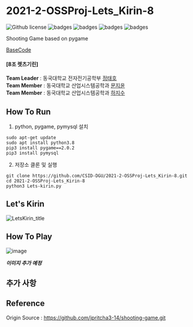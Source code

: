 # 2021-2-OSSProj-Lets_Kirin-8
![Github license](https://img.shields.io/github/license/CSID-DGU/2021-2-OSSProj-Lets_Kirin-8)
![badges](https://img.shields.io/badge/OS-ubuntu-red)
![badges](https://img.shields.io/badge/IDE-VSCode-informational)
![badges](https://img.shields.io/badge/python-3.8-blue)
![badges](https://img.shields.io/badge/pygame-2.0.2-yellow)

Shooting Game based on pygame   

[BaseCode](https://github.com/jpritcha3-14/shooting-game.git)   

#### **[8조 렛츠기린]**
**Team Leader** : 동국대학교 전자전기공학부 [정태호](https://github.com/Taeho25)   
**Team Member** : 동국대학교 산업시스템공학과 [문지윤](https://github.com/MoonJiyoon)   
**Team Member** : 동국대학교 산업시스템공학과 [하지수](https://github.com/zisooh)    

## How To Run
1. python, pygame, pymysql 설치
```
sudo apt-get update
sudo apt install python3.8
pip3 install pygame==2.0.2
pip3 install pymysql
```
2. 저장소 클론 및 실행
```
git clone https://github.com/CSID-DGU/2021-2-OSSProj-Lets_Kirin-8.git
cd 2021-2-OSSProj-Lets_Kirin-8
python3 Lets-kirin.py
```
## Let's Kirin
![LetsKirin_title](https://user-images.githubusercontent.com/84272893/144378915-6b2f2136-13e8-4eb4-bd9c-7cc38992a513.jpg)   

## How To Play
![image](https://user-images.githubusercontent.com/84272893/144609693-fbf4915c-3b3a-431d-a413-4f08bfaeb560.png)   
 
 ***이미지 추가 예정***
 
## 추가 사항

## Reference
Origin Source : https://github.com/jpritcha3-14/shooting-game.git
